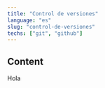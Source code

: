 ```yaml
---
title: "Control de versiones"
language: "es"
slug: "control-de-versiones"
techs: ["git", "github"]
---
```


## Content

Hola
